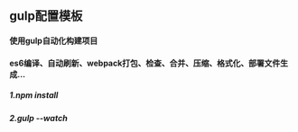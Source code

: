 ## gulp配置模板

#### 使用gulp自动化构建项目

#### es6编译、自动刷新、webpack打包、检查、合并、压缩、格式化、部署文件生成...

##### 1.npm install
##### 2.gulp --watch
